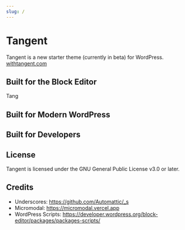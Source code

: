 ```yaml
---
slug: /
---
```


# Tangent

Tangent is a new starter theme (currently in beta) for WordPress.
[withtangent.com](https://withtangent.com)

## Built for the Block Editor

Tang

## Built for Modern WordPress



## Built for Developers


## License

Tangent is licensed under the GNU General Public License v3.0 or later.

## Credits

- Underscores: https://github.com/Automattic/_s
- Micromodal: https://micromodal.vercel.app
- WordPress Scripts: https://developer.wordpress.org/block-editor/packages/packages-scripts/